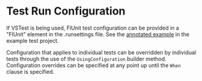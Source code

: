 # Test Run Configuration

If VSTest is being used, FlUnit test configuration can be provided in a "FlUnit" element in the .runsettings file. See the [annotated example](../../src/Example.TestProject/.runsettings) in the example test project.

Configuration that applies to individual tests can be overridden by individual tests through the use of the `UsingConfiguration` builder method. Configuration overrides can be specified at any point up until the `When` clause is specified.
